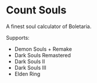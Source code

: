 # Count Souls

A finest soul calculator of Boletaria.

Supports:

- Demon Souls + Remake
- Dark Souls Remastered
- Dark Souls II
- Dark Souls III
- Elden Ring
